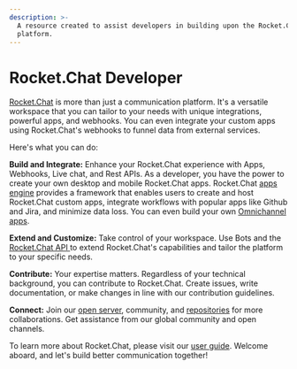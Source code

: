 ```yaml
---
description: >-
  A resource created to assist developers in building upon the Rocket.Chat
  platform.
---
```


# Rocket.Chat Developer

[Rocket.Chat](https://www.rocket.chat/) is more than just a communication platform. It's a versatile workspace that you can tailor to your needs with unique integrations, powerful apps, and webhooks. You can even integrate your custom apps using Rocket.Chat's webhooks to funnel data from external services.

Here's what you can do:

**Build and Integrate:** Enhance your Rocket.Chat experience with Apps, Webhooks, Live chat, and Rest APIs. As a developer, you have the power to create your own desktop and mobile Rocket.Chat apps. Rocket.Chat [apps engine](apps-engine/rocket.chat-apps-engine.md) provides a framework that enables users to create and host  Rocket.Chat custom apps, integrate workflows with popular apps like Github and Jira, and minimize data loss. You can even build your own [Omnichannel apps](omnichannel/developing-omnichannel-bots/).

**Extend and Customize:** Take control of your workspace. Use Bots and the [Rocket.Chat API ](reference/api/)to extend Rocket.Chat's capabilities and tailor the platform to your specific needs.

**Contribute:** Your expertise matters. Regardless of your technical background, you can contribute to Rocket.Chat. Create issues, write documentation, or make changes in line with our contribution guidelines.

**Connect:** Join our [open server](https://open.rocket.chat/), community, and [repositories](https://github.com/RocketChat) for more collaborations. Get assistance from our global community and open channels.

To learn more about Rocket.Chat, please visit our [user guide](https://docs.rocket.chat/). Welcome aboard, and let's build better communication together!
